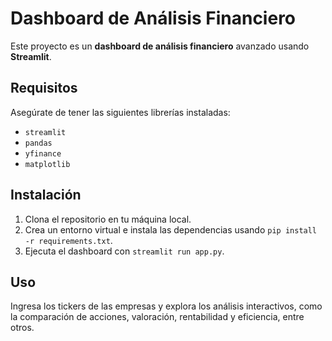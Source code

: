 # Dashboard de Análisis Financiero

Este proyecto es un **dashboard de análisis financiero** avanzado usando **Streamlit**.

## Requisitos

Asegúrate de tener las siguientes librerías instaladas:

- `streamlit`
- `pandas`
- `yfinance`
- `matplotlib`

## Instalación

1. Clona el repositorio en tu máquina local.
2. Crea un entorno virtual e instala las dependencias usando `pip install -r requirements.txt`.
3. Ejecuta el dashboard con `streamlit run app.py`.

## Uso

Ingresa los tickers de las empresas y explora los análisis interactivos, como la comparación de acciones, valoración, rentabilidad y eficiencia, entre otros.
